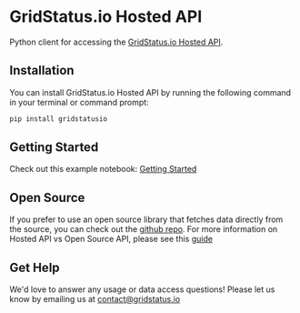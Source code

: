 # GridStatus.io Hosted API

Python client for accessing the [GridStatus.io Hosted API](https://www.gridstatus.io/api).

## Installation

You can install GridStatus.io Hosted API by running the following command in your terminal or command prompt:

```bash
pip install gridstatusio
```

## Getting Started

Check out this example notebook: [Getting Started](/Examples/Getting%20Started.ipynb)

## Open Source

If you prefer to use an open source library that fetches data directly from the source, you can check out the [github repo](https://github.com/kmax12/gridstatus). For more information on Hosted API vs Open Source API, please see this [guide](https://api.gridstatus.io/docs#section/Getting-Started/Open-Source)

## Get Help

We'd love to answer any usage or data access questions! Please let us know by emailing us at contact@gridstatus.io
